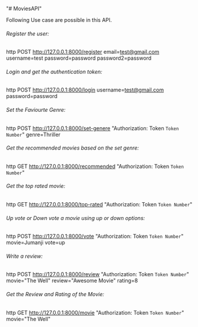 "# MoviesAPI" 

Following Use case are possible in this API.

###### Register the user:
http POST http://127.0.0.1:8000/register email=test@gmail.com username=test password=password password2=password

###### Login and get the authentication token:
http POST http://127.0.0.1:8000/login username=test@gmail.com password=password

###### Set the Faviourte Genre:
http POST http://127.0.0.1:8000/set-genere "Authorization: Token `Token Number`" genre=Thriller

###### Get the recommended movies based on the set genre:
http GET http://127.0.0.1:8000/recommended "Authorization: Token `Token Number`"

###### Get the top rated movie:
http GET http://127.0.0.1:8000/top-rated "Authorization: Token `Token Number`"
  
###### Up vote or Down vote a movie using up or down options:
http POST http://127.0.0.1:8000/vote "Authorization: Token `Token Number`" movie=Jumanji vote=up

###### Write a review:
http POST http://127.0.0.1:8000/review "Authorization: Token `Token Number`" movie="The Well" review="Awesome Movie" rating=8

###### Get the Review and Rating of the Movie:
http GET http://127.0.0.1:8000/movie "Authorization: Token `Token Number`" movie="The Well"



